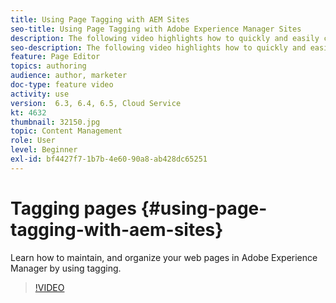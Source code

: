 ```yaml
---
title: Using Page Tagging with AEM Sites
seo-title: Using Page Tagging with Adobe Experience Manager Sites
description: The following video highlights how to quickly and easily classify content within a website in Adobe Experience Manager using page tags.
seo-description: The following video highlights how to quickly and easily classify content within a website in Adobe Experience Manager using page tags.
feature: Page Editor
topics: authoring
audience: author, marketer
doc-type: feature video
activity: use
version:  6.3, 6.4, 6.5, Cloud Service
kt: 4632
thumbnail: 32150.jpg
topic: Content Management
role: User
level: Beginner
exl-id: bf4427f7-1b7b-4e60-90a8-ab428dc65251
---
```

# Tagging pages {#using-page-tagging-with-aem-sites}

Learn how to maintain, and organize your web pages in Adobe Experience Manager by using tagging.

>[!VIDEO](https://video.tv.adobe.com/v/32150?quality=12&learn=on)

